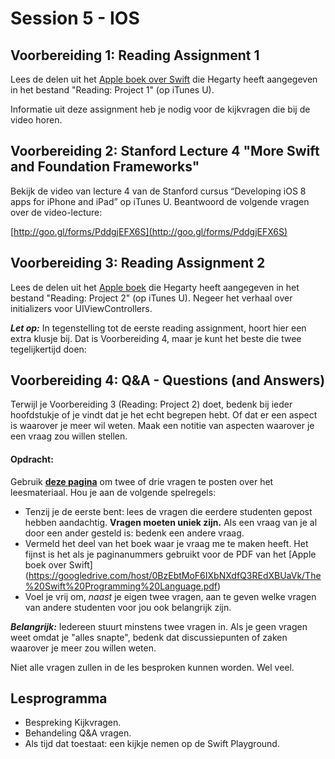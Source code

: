 # Session 5 - IOS

## Voorbereiding 1: Reading Assignment 1
Lees de delen uit het [Apple boek over Swift](https://googledrive.com/host/0BzEbtMoF6IXbNXdfQ3REdXBUaVk/The%20Swift%20Programming%20Language.pdf) die Hegarty heeft aangegeven in het bestand "Reading: Project 1" (op iTunes U).

Informatie uit deze assignment heb je nodig voor de kijkvragen die bij de video horen.

## Voorbereiding 2: Stanford Lecture 4 "More Swift and Foundation Frameworks"
Bekijk de video van lecture 4 van de Stanford cursus “Developing iOS 8 apps for iPhone and iPad”
op iTunes U. Beantwoord de volgende vragen over de video-lecture:

[http://goo.gl/forms/PddgjEFX6S](http://goo.gl/forms/PddgjEFX6S)

## Voorbereiding 3: Reading Assignment 2
Lees de delen uit het [Apple boek](https://googledrive.com/host/0BzEbtMoF6IXbNXdfQ3REdXBUaVk/The%20Swift%20Programming%20Language.pdf) die Hegarty heeft aangegeven in het bestand "Reading: Project 2" (op iTunes U). Negeer het verhaal over initializers voor UIViewControllers.

***Let op:*** In tegenstelling tot de eerste reading assignment, hoort hier een extra klusje bij. Dat is Voorbereiding 4, maar je kunt het beste die twee tegelijkertijd doen:

## Voorbereiding 4: Q&A - Questions (and Answers)
Terwijl je Voorbereiding 3 (Reading: Project 2) doet, bedenk bij ieder hoofdstukje of je vindt dat je het echt begrepen hebt. Of dat er een aspect is waarover je meer wil weten.
Maak een notitie van aspecten waarover je een vraag zou willen stellen.

#### Opdracht:
Gebruik [**deze pagina**](https://github.com/HANICA/mad-1/issues/2) om twee of drie vragen te posten over het leesmateriaal. Hou je aan de volgende spelregels:
* Tenzij je de eerste bent: lees de vragen die eerdere studenten gepost hebben aandachtig. **Vragen moeten uniek zijn.** Als een vraag van je al door een ander gesteld is: bedenk een andere vraag.
* Vermeld het deel van het boek waar je vraag me te maken heeft. Het fijnst is het als je paginanummers gebruikt voor de PDF van het [Apple boek over Swift] (https://googledrive.com/host/0BzEbtMoF6IXbNXdfQ3REdXBUaVk/The%20Swift%20Programming%20Language.pdf)
* Voel je vrij om, *naast* je eigen twee vragen, aan te geven welke vragen van andere studenten voor jou ook belangrijk zijn.

***Belangrijk:*** Iedereen stuurt minstens twee vragen in. Als je geen vragen weet omdat je "alles snapte", bedenk dat discussiepunten of zaken waarover je meer zou willen weten.

Niet alle vragen zullen in de les besproken kunnen worden. Wel veel.

## Lesprogramma
* Bespreking Kijkvragen.
* Behandeling Q&A vragen.
* Als tijd dat toestaat: een kijkje nemen op de Swift Playground.
